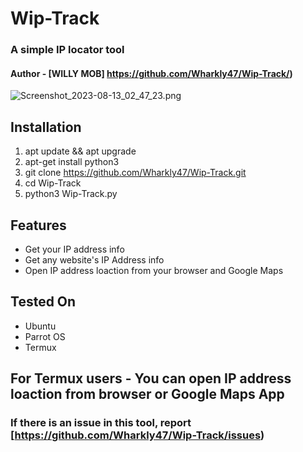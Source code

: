 # Wip-Track
### A simple IP locator tool
#### Author - [WILLY MOB] https://github.com/Wharkly47/Wip-Track/)

![Screenshot_2023-08-13_02_47_23.png](/https://ibb.co/LNNW3nh.jpg)



## Installation

1) apt update && apt upgrade
2) apt-get install python3
3) git clone https://github.com/Wharkly47/Wip-Track.git
4) cd Wip-Track
5) python3 Wip-Track.py

## Features

- Get your IP address info
- Get any website's IP Address info
- Open IP address loaction from your browser and Google Maps

## Tested On

- Ubuntu
- Parrot OS
- Termux

## For Termux users - You can open IP address loaction from browser or Google Maps App


### If there is an issue in this tool, report [https://github.com/Wharkly47/Wip-Track/issues)

